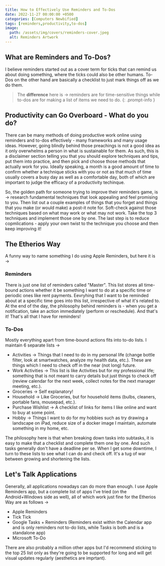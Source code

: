 ```yaml
---
title: How to Effectively Use Reminders and To-Dos
date: 2022-11-27 00:00:00 +0500
categories: [Computers Newbified]
tags: [reminders,productivity,to-dos]
image:
  path: /assets/img/covers/reminders-cover.jpeg
  alt: Reminders Artwork
---
```


## What are Reminders and To-Dos?

I believe reminders started out as a cover term for ticks that can remind us about doing something, where the ticks could also be other humans. To-Dos on the other hand are basically a checklist to just mark things off as we do them.

>The **difference** here is &rarr; reminders are for time-sensitive things while to-dos are for making a list of items we need to do.
{: .prompt-info }

## Productivity can Go Overboard - What do you do?

There can be many methods of doing productive work online using reminders and to-dos effectively - many frameworks and many usage ideas. However, going blindly behind those preachings is not a good idea as it only overwhelms a person in what is sustainable for them. As such, this is a disclaimer section telling you that you should explore techniques and tips, put them into practice, and then pick and choose those methods that actually work for you. Ideally speaking, a month is a good amount of time to confirm whether a technique sticks with you or not as that much of time usually covers a busy day as well as a comfortable day, both of which are important to judge the efficacy of a productivity techinque.

So, the golden path for someone trying to improve their reminders game, is &rarr; research fundamental techniques that look appealing and feel promising to you. Then list out a couple examples of things that you forget and things that you make (or would make) a post-it note for. Soft-check against those techniques based on what may work or what may not work. Take the top 3 techniques and implement those one by one. The last step is to reduce copmlications - apply your own twist to the technique you choose and then keep improving it!

## The Etherios Way

A funny way to name something I do using Apple Reminders, but here it is &rarr;

### Reminders

There is just one list of reminders called "Master". This list stores all time-bound actions whether it be something I want to do at a specific time or periodic ones like rent payments. Eevryhing that I want to be reminded about at a specific time goes into this list, irrespective of what it's related to. At the end of the day, the philosophy behind reminders is - when you get a notification, take an action immediately (perform or reschedule). And that's it! That's all that I have for reminders!

### To-Dos

Mostly everything apart from time-bound actions fits into to-do lists. I maintain 6 separate lists &rarr;

* Activities &rarr; Things that I need to do in my personal life (change bottle filter, look at smartwatches, analyze my health data, etc.). These are things which I need to check off in the near (not long) future.
* Work Activities &rarr; This list is like Activities but for my professional life; something that is not meant to carry details but just things to check off (review calendar for the next week, collect notes for the next manager meeting, etc.).
* Groceries &rarr; Self explanatory!
* Household &rarr; Like Groceries, but for household items (bulbs, cleaners, portable fans, mousepad, etc.).
* Purchase Wishlist &rarr; A checklist of links for items I like online and want to buy at some point.
* Hobby &rarr; Things I want to do for my hobbies such as try drawing a landscape on iPad, reduce size of a docker image I maintain, automate something in my home, etc.

The philosophy here is that when breaking down tasks into subtasks, it is easy to make that a checklist and complete them one by one. And such tasks generally don't have a deadline per se. When I get some downtime, I turn to these lists to see what I can do and check off. It's a tug of war between growing and shortening the lists.

## Let's Talk Applications

Generally, all applications nowadays can do more than enough. I use Apple Reminders app, but a complete list of apps I've tried (on the Android+Windows side as well), all of which work just fine for the Etherios Way are as follows &rarr;

* Apple Reminders
* Tick Tick
* Google Tasks + Reminders (Reminders exist within the Calendar app and is only reminders not to-do lists, while Tasks is both and is a standalone app)
* Microsoft To-Do

There are also probably a million other apps but I'd recommend sticking to the top 25 list only as they're going to be supported for long and will get visual updates regularly (aesthetics are imprtant).
